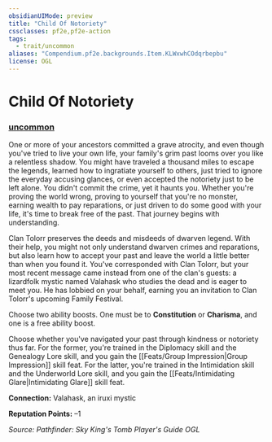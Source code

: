 ```yaml
---
obsidianUIMode: preview
title: "Child Of Notoriety"
cssclasses: pf2e,pf2e-action
tags:
  - trait/uncommon
aliases: "Compendium.pf2e.backgrounds.Item.KLWxwhCOdqrbepbu"
license: OGL
---
```

# Child Of Notoriety

### [uncommon](uncommon "Uncommon Rarity Trait")






One or more of your ancestors committed a grave atrocity, and even though you've tried to live your own life, your family's grim past looms over you like a relentless shadow. You might have traveled a thousand miles to escape the legends, learned how to ingratiate yourself to others, just tried to ignore the everyday accusing glances, or even accepted the notoriety just to be left alone. You didn't commit the crime, yet it haunts you. Whether you're proving the world wrong, proving to yourself that you're no monster, earning wealth to pay reparations, or just driven to do some good with your life, it's time to break free of the past. That journey begins with understanding.

Clan Tolorr preserves the deeds and misdeeds of dwarven legend. With their help, you might not only understand dwarven crimes and reparations, but also learn how to accept your past and leave the world a little better than when you found it. You've corresponded with Clan Tolorr, but your most recent message came instead from one of the clan's guests: a lizardfolk mystic named Valahask who studies the dead and is eager to meet you. He has lobbied on your behalf, earning you an invitation to Clan Tolorr's upcoming Family Festival.

Choose two ability boosts. One must be to **Constitution** or **Charisma**, and one is a free ability boost.

Choose whether you've navigated your past through kindness or notoriety thus far. For the former, you're trained in the Diplomacy skill and the Genealogy Lore skill, and you gain the [[Feats/Group Impression|Group Impression]] skill feat. For the latter, you're trained in the Intimidation skill and the Underworld Lore skill, and you gain the [[Feats/Intimidating Glare|Intimidating Glare]] skill feat.

**Connection:** Valahask, an iruxi mystic

**Reputation Points:** –1

*Source: Pathfinder: Sky King's Tomb Player's Guide*
*OGL*